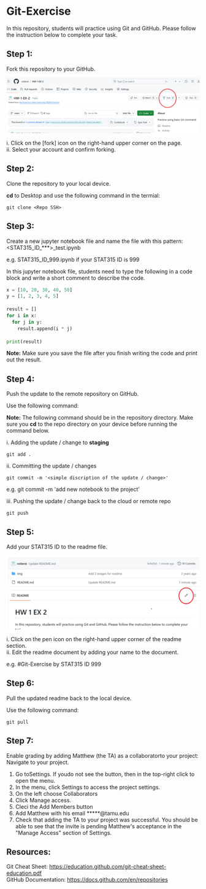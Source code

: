 # Git-Exercise

In this repository, students will practice using Git and GitHub. Please follow the instruction below to complete your task.

## Step 1:
Fork this repository to your GitHub.

![forking](img/forking.png)

i. Click on the [fork] icon on the right-hand upper corner on the page.  
ii. Select your account and confirm forking.

## Step 2:
Clone the repository to your local device.

**cd** to Desktop and use the following command in the termial:

```
git clone <Repo SSH>
```

## Step 3:
Create a new jupyter notebook file and name the file with this pattern: \<STAT315_ID_***>_test.ipynb

e.g. STAT315_ID_999.ipynb  if your STAT315 ID is 999

In this jupyter notebook file, students need to type the following in a code block and write a short comment to describe the code.
  
``` python
x = [10, 20, 30, 40, 50]
y = [1, 2, 3, 4, 5]

result = []
for i in x:
  for j in y:
    result.append(i * j)

print(result)
```
  
**Note:** Make sure you save the file after you finish writing the code and print out the result.

## Step 4:
Push the update to the remote repository on GitHub.

Use the following command:

**Note:** The following command should be in the repository directory.  Make sure you **cd** to the repo directory on your device before running the command below.

i. Adding the update / change to **staging**
```
git add .
```

ii. Committing the update / changes
```
git commit -m '<simple discription of the update / change>'
```
e.g. git commit -m 'add new notebook to the project'

iii. Pushing the update / change back to the cloud or remote repo
```
git push
```

## Step 5:
Add your STAT315 ID to the readme file.

![readme](img/readme.png)

i. Click on the pen icon on the right-hand upper corner of the readme section.  
ii. Edit the readme document by adding your name to the document.

e.g. \#Git-Exercise by STAT315 ID 999

## Step 6:
Pull the updated readme back to the local device.

Use the following command:
```
git pull

```
## Step 7: 
Enable grading by adding Matthew (the TA)  as a collaboratorto your project:
Navigate to your project.

1. Go toSettings. If youdo not see the button, then in the top-right click to open the menu.
2. In the menu, click Settings to access the project settings.
3. On the left choose Collaborators
4. Click Manage access.
5. Cleci the Add Members button
6. Add Matthew with his email *****@tamu.edu
7. Check that adding the TA to your project was successful.  You should be able to see that the invite is pending Matthew's acceptance in the "Manage Access" section of Settings. 

## Resources:
Git Cheat Sheet: https://education.github.com/git-cheat-sheet-education.pdf  
GitHub Documentation: https://docs.github.com/en/repositories
